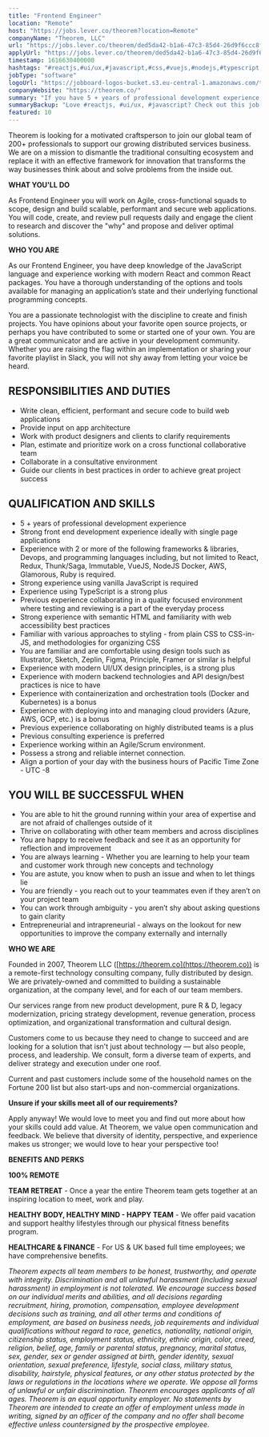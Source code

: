 ```yaml
---
title: "Frontend Engineer"
location: "Remote"
host: "https://jobs.lever.co/theorem?location=Remote"
companyName: "Theorem, LLC"
url: "https://jobs.lever.co/theorem/ded5da42-b1a6-47c3-85d4-26d9f6ccc8f9"
applyUrl: "https://jobs.lever.co/theorem/ded5da42-b1a6-47c3-85d4-26d9f6ccc8f9/apply"
timestamp: 1616630400000
hashtags: "#reactjs,#ui/ux,#javascript,#css,#vuejs,#nodejs,#typescript,#rubylang,#docker,#aws"
jobType: "software"
logoUrl: "https://jobboard-logos-bucket.s3.eu-central-1.amazonaws.com/theorem-llc"
companyWebsite: "https://theorem.co/"
summary: "If you have 5 + years of professional development experience, Theorem is looking for someone with your knowledge."
summaryBackup: "Love #reactjs, #ui/ux, #javascript? Check out this job post!"
featured: 10
---
```


Theorem is looking for a motivated craftsperson to join our global team of 200+ professionals to support our growing distributed services business. We are on a mission to dismantle the traditional consulting ecosystem and replace it with an effective framework for innovation that transforms the way businesses think about and solve problems from the inside out.

**WHAT YOU'LL DO**

As Frontend Engineer you will work on Agile, cross-functional squads to scope, design and build scalable, performant and secure web applications. You will code, create, and review pull requests daily and engage the client to research and discover the "why" and propose and deliver optimal solutions.  

**WHO YOU ARE**

As our Frontend Engineer, you have deep knowledge of the JavaScript language and experience working with modern React and common React packages. You have a thorough understanding of the options and tools available for managing an application’s state and their underlying functional programming concepts. 

You are a passionate technologist with the discipline to create and finish projects. You have opinions about your favorite open source projects, or perhaps you have contributed to some or started one of your own. You are a great communicator and are active in your development community. Whether you are raising the flag within an implementation or sharing your favorite playlist in Slack, you will not shy away from letting your voice be heard.  

## RESPONSIBILITIES AND DUTIES

*   Write clean, efficient, performant and secure code to build web applications
*   Provide input on app architecture
*   Work with product designers and clients to clarify requirements
*   Plan, estimate and prioritize work on a cross functional collaborative team
*   Collaborate in a consultative environment 
*   Guide our clients in best practices in order to achieve great project success

## QUALIFICATION AND SKILLS

*   5 + years of professional development experience
*   Strong front end development experience ideally with single page applications
*   Experience with 2 or more of the following frameworks & libraries, Devops, and programming languages including, but not limited to React, Redux, Thunk/Saga, Immutable, VueJS, NodeJS Docker, AWS, Glamorous, Ruby is required.
*   Strong experience using vanilla JavaScript is required
*   Experience using TypeScript is a strong plus
*   Previous experience collaborating in a quality focused environment where testing and reviewing is a part of the everyday process
*   Strong experience with semantic HTML and familiarity with web accessibility best practices
*   Familiar with various approaches to styling - from plain CSS to CSS-in-JS, and methodologies for organizing CSS
*   You are familiar and are comfortable using design tools such as  Illustrator, Sketch, Zeplin, Figma, Principle, Framer or similar is helpful
*   Experience with modern UI/UX design principles, is a strong plus
*   Experience with modern backend technologies and API design/best practices is nice to have
*   Experience with containerization and orchestration tools (Docker and Kubernetes) is a bonus
*   Experience with deploying into and managing cloud providers (Azure, AWS, GCP, etc.) is a bonus
*   Previous experience collaborating on highly distributed teams is a plus
*   Previous consulting experience is preferred
*   Experience working within an Agile/Scrum environment.
*   Possess a strong and reliable internet connection.
*   Align a portion of your day with the business hours of Pacific Time Zone - UTC -8

## YOU WILL BE SUCCESSFUL WHEN

*   You are able to hit the ground running within your area of expertise and are not afraid of challenges outside of it
*   Thrive on collaborating with other team members and across disciplines
*   You are happy to receive feedback and see it as an opportunity for reflection and improvement
*   You are always learning - Whether you are learning to help your team and customer work through new concepts and technology 
*   You are astute, you know when to push an issue and when to let things lie
*   You are friendly - you reach out to your teammates even if they aren’t on your project team
*   You can work through ambiguity - you aren’t shy about asking questions to gain clarity 
*   Entrepreneurial and intrapreneurial - always on the lookout for new opportunities to improve the company externally and internally

**WHO WE ARE**

Founded in 2007, Theorem LLC ([https://theorem.co](https://theorem.co)) is a remote-first technology consulting company, fully distributed by design. We are privately-owned and committed to building a sustainable organization, at the company level, and for each of our team members.

Our services range from new product development, pure R & D, legacy modernization, pricing strategy development, revenue generation, process optimization, and organizational transformation and cultural design.

Customers come to us because they need to change to succeed and are looking for a solution that isn't just about technology — but also people, process, and leadership. We consult, form a diverse team of experts, and deliver strategy and execution under one roof.

Current and past customers include some of the household names on the Fortune 200 list but also start-ups and non-commercial organizations.

**Unsure if your skills meet all of our requirements?**

Apply anyway! We would love to meet you and find out more about how your skills could add value. At Theorem, we value open communication and feedback. We believe that diversity of identity, perspective, and experience makes us stronger; we would love to hear your perspective too!

**BENEFITS AND PERKS**

**100% REMOTE**

**TEAM RETREAT** - Once a year the entire Theorem team gets together at an inspiring location to meet, work and play.

**HEALTHY BODY, HEALTHY MIND - HAPPY TEAM** - We offer paid vacation and support healthy lifestyles through our physical fitness benefits program.

**HEALTHCARE & FINANCE** \- For US & UK based full time employees; we have comprehensive benefits.

_Theorem expects all team members to be honest, trustworthy, and operate with integrity. Discrimination and all unlawful harassment (including sexual harassment) in employment is not tolerated. We encourage success based on our individual merits and abilities, and all decisions regarding recruitment, hiring, promotion, compensation, employee development decisions such as training, and all other terms and conditions of employment, are based on business needs, job requirements and individual qualifications without regard to race, genetics, nationality, national origin, citizenship status, employment status, ethnicity, ethnic origin, color, creed, religion, belief, age, family or parental status, pregnancy, marital status, sex, gender, sex or gender assigned at birth, gender identity, sexual orientation, sexual preference, lifestyle, social class, military status, disability, hairstyle, physical features, or any other status protected by the laws or regulations in the locations where we operate. We oppose all forms of unlawful or unfair discrimination. Theorem encourages applicants of all ages. Theorem is an equal opportunity employer. No statements by Theorem are intended to create an offer of employment unless made in writing, signed by an officer of the company and no offer shall become effective unless countersigned by the prospective employee._
